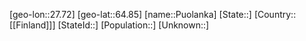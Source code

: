 ﻿---
location: [64.85,27.72]
mapzoom: [7,12] 
mapmarker: city 
type: City
tags:
- geo/City


SpocWebEntityId: 33552
isDeleted: false
confidential: public

---
[geo-lon::27.72]
[geo-lat::64.85]
[name::Puolanka]
[State::]
[Country::[[Finland]]]
[StateId::]
[Population::]
[Unknown::]

